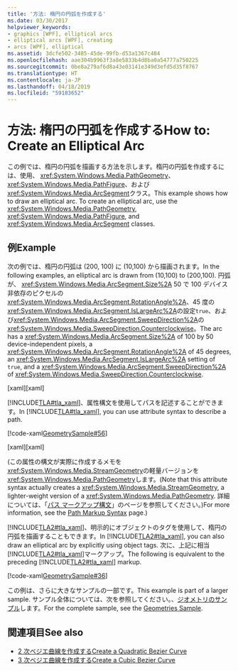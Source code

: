 ```yaml
---
title: '方法: 楕円の円弧を作成する'
ms.date: 03/30/2017
helpviewer_keywords:
- graphics [WPF], elliptical arcs
- elliptical arcs [WPF], creating
- arcs [WPF], elliptical
ms.assetid: 3dcfe502-3485-45de-99fb-d53a1367c484
ms.openlocfilehash: aae304b9963f3a8e5833b4d8ba0a54777a750225
ms.sourcegitcommit: 0be8a279af6d8a43e03141e349d3efd5d35f8767
ms.translationtype: HT
ms.contentlocale: ja-JP
ms.lasthandoff: 04/18/2019
ms.locfileid: "59183652"
---
```

# <a name="how-to-create-an-elliptical-arc"></a><span data-ttu-id="c54f8-102">方法: 楕円の円弧を作成する</span><span class="sxs-lookup"><span data-stu-id="c54f8-102">How to: Create an Elliptical Arc</span></span>
<span data-ttu-id="c54f8-103">この例では、楕円の円弧を描画する方法を示します。楕円の円弧を作成するには、使用、 <xref:System.Windows.Media.PathGeometry>、 <xref:System.Windows.Media.PathFigure>、および<xref:System.Windows.Media.ArcSegment>クラス。</span><span class="sxs-lookup"><span data-stu-id="c54f8-103">This example shows how to draw an elliptical arc. To create an elliptical arc, use the <xref:System.Windows.Media.PathGeometry>, <xref:System.Windows.Media.PathFigure>, and <xref:System.Windows.Media.ArcSegment> classes.</span></span>  
  
## <a name="example"></a><span data-ttu-id="c54f8-104">例</span><span class="sxs-lookup"><span data-stu-id="c54f8-104">Example</span></span>  
 <span data-ttu-id="c54f8-105">次の例では、楕円の円弧は (200, 100) に (10,100) から描画されます。</span><span class="sxs-lookup"><span data-stu-id="c54f8-105">In the following examples, an elliptical arc is drawn from (10,100) to (200,100).</span></span> <span data-ttu-id="c54f8-106">円弧が、 <xref:System.Windows.Media.ArcSegment.Size%2A> 50 で 100 デバイス非依存のピクセルの<xref:System.Windows.Media.ArcSegment.RotationAngle%2A>、45 度の<xref:System.Windows.Media.ArcSegment.IsLargeArc%2A>の設定`true`、および<xref:System.Windows.Media.ArcSegment.SweepDirection%2A>の<xref:System.Windows.Media.SweepDirection.Counterclockwise>。</span><span class="sxs-lookup"><span data-stu-id="c54f8-106">The arc has a <xref:System.Windows.Media.ArcSegment.Size%2A> of 100 by 50 device-independent pixels, a <xref:System.Windows.Media.ArcSegment.RotationAngle%2A> of 45 degrees, an <xref:System.Windows.Media.ArcSegment.IsLargeArc%2A> setting of `true`, and a <xref:System.Windows.Media.ArcSegment.SweepDirection%2A> of <xref:System.Windows.Media.SweepDirection.Counterclockwise>.</span></span>  
  
 <span data-ttu-id="c54f8-107">[xaml]</span><span class="sxs-lookup"><span data-stu-id="c54f8-107">[xaml]</span></span>  
  
 <span data-ttu-id="c54f8-108">[!INCLUDE[TLA#tla_xaml](../../../../includes/tlasharptla-xaml-md.md)]、属性構文を使用してパスを記述することができます。</span><span class="sxs-lookup"><span data-stu-id="c54f8-108">In [!INCLUDE[TLA#tla_xaml](../../../../includes/tlasharptla-xaml-md.md)], you can use attribute syntax to describe a path.</span></span>  
  
 [!code-xaml[GeometrySample#56](~/samples/snippets/csharp/VS_Snippets_Wpf/GeometrySample/CS/geometryattributesyntaxexample.xaml#56)]  
  
 <span data-ttu-id="c54f8-109">[xaml]</span><span class="sxs-lookup"><span data-stu-id="c54f8-109">[xaml]</span></span>  
  
 <span data-ttu-id="c54f8-110">(この属性の構文が実際に作成するメモを<xref:System.Windows.Media.StreamGeometry>の軽量バージョンを<xref:System.Windows.Media.PathGeometry>します。</span><span class="sxs-lookup"><span data-stu-id="c54f8-110">(Note that this attribute syntax actually creates a <xref:System.Windows.Media.StreamGeometry>, a lighter-weight version of a <xref:System.Windows.Media.PathGeometry>.</span></span> <span data-ttu-id="c54f8-111">詳細については、「[パス マークアップ構文](path-markup-syntax.md)」のページを参照してください。)</span><span class="sxs-lookup"><span data-stu-id="c54f8-111">For more information, see the [Path Markup Syntax](path-markup-syntax.md) page.)</span></span>  
  
 <span data-ttu-id="c54f8-112">[!INCLUDE[TLA2#tla_xaml](../../../../includes/tla2sharptla-xaml-md.md)]、明示的にオブジェクトのタグを使用して、楕円の円弧を描画することもできます。</span><span class="sxs-lookup"><span data-stu-id="c54f8-112">In [!INCLUDE[TLA2#tla_xaml](../../../../includes/tla2sharptla-xaml-md.md)], you can also draw an elliptical arc by explicitly using object tags.</span></span> <span data-ttu-id="c54f8-113">次に、上記に相当[!INCLUDE[TLA2#tla_xaml](../../../../includes/tla2sharptla-xaml-md.md)]マークアップ。</span><span class="sxs-lookup"><span data-stu-id="c54f8-113">The following is equivalent to the preceding [!INCLUDE[TLA2#tla_xaml](../../../../includes/tla2sharptla-xaml-md.md)] markup.</span></span>  
  
 [!code-xaml[GeometrySample#36](~/samples/snippets/csharp/VS_Snippets_Wpf/GeometrySample/CS/pathgeometryexample.xaml#36)]  
  
 <span data-ttu-id="c54f8-114">この例は、さらに大きなサンプルの一部です。</span><span class="sxs-lookup"><span data-stu-id="c54f8-114">This example is part of a larger sample.</span></span> <span data-ttu-id="c54f8-115">サンプル全体については、次を参照してください。、[ジオメトリのサンプル](https://go.microsoft.com/fwlink/?LinkID=159989)します。</span><span class="sxs-lookup"><span data-stu-id="c54f8-115">For the complete sample, see the [Geometries Sample](https://go.microsoft.com/fwlink/?LinkID=159989).</span></span>  
  
## <a name="see-also"></a><span data-ttu-id="c54f8-116">関連項目</span><span class="sxs-lookup"><span data-stu-id="c54f8-116">See also</span></span>

- [<span data-ttu-id="c54f8-117">2 次ベジエ曲線を作成する</span><span class="sxs-lookup"><span data-stu-id="c54f8-117">Create a Quadratic Bezier Curve</span></span>](how-to-create-a-quadratic-bezier-curve.md)
- [<span data-ttu-id="c54f8-118">3 次ベジエ曲線を作成する</span><span class="sxs-lookup"><span data-stu-id="c54f8-118">Create a Cubic Bezier Curve</span></span>](how-to-create-a-cubic-bezier-curve.md)
